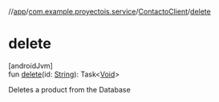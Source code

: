 //[app](../../../index.md)/[com.example.proyectois.service](../index.md)/[ContactoClient](index.md)/[delete](delete.md)

# delete

[androidJvm]\
fun [delete](delete.md)(id: [String](https://kotlinlang.org/api/latest/jvm/stdlib/kotlin/-string/index.html)): Task&lt;[Void](https://developer.android.com/reference/kotlin/java/lang/Void.html)&gt;

Deletes a product from the Database
